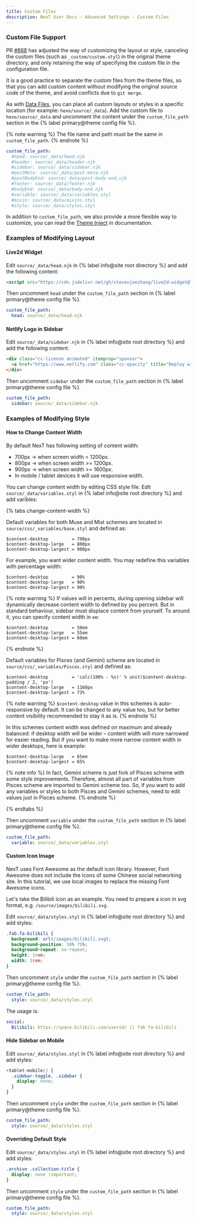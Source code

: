 ```yaml
---
title: Custom Files
description: NexT User Docs – Advanced Settings - Custom Files
---
```


### Custom File Support

PR [#868](https://github.com/theme-next/hexo-theme-next/pull/868) has adjusted the way of customizing the layout or style, canceling the custom files (such as `_custom/custom.styl`) in the original theme directory, and only retaining the way of specifying the custom file in the configuration file.

It is a good practice to separate the custom files from the theme files, so that you can add custom content without modifying the original source code of the theme, and avoid conflicts due to `git merge`.

As with [Data Files](https://hexo.io/docs/data-files), you can place all custom layouts or styles in a specific location (for example: `hexo/source/_data`). Add the custom file to `hexo/source/_data` and uncomment the content under the `custom_file_path` section in the {% label primary@theme config file %}.

{% note warning %}
The file name and path must be the same in `custom_file_path`.
{% endnote %}

```yml next/_config.yml
custom_file_path:
  #head: source/_data/head.njk
  #header: source/_data/header.njk
  #sidebar: source/_data/sidebar.njk
  #postMeta: source/_data/post-meta.njk
  #postBodyEnd: source/_data/post-body-end.njk
  #footer: source/_data/footer.njk
  #bodyEnd: source/_data/body-end.njk
  #variable: source/_data/variables.styl
  #mixin: source/_data/mixins.styl
  #style: source/_data/styles.styl
```

In addition to `custom_file_path`, we also provide a more flexible way to customize, you can read the [Theme Inject](/docs/advanced-settings/injects.html) in documentation.

### Examples of Modifying Layout

#### Live2d Widget

Edit `source/_data/head.njk` in {% label info@site root directory %} and add the following content:

```html hexo/source/_data/head.njk
<script src="https://cdn.jsdelivr.net/gh/stevenjoezhang/live2d-widget@latest/autoload.js"></script>
```

Then uncomment `head` under the `custom_file_path` section in {% label primary@theme config file %}.

```yml next/_config.yml
custom_file_path:
  head: source/_data/head.njk
```

#### Netlify Logo in Sidebar

Edit `source/_data/sidebar.njk` in {% label info@site root directory %} and add the following content:

```html hexo/source/_data/sidebar.njk
<div class="cc-license animated" itemprop="sponsor">
  <a href="https://www.netlify.com" class="cc-opacity" title="Deploy with Netlify → https://www.netlify.com" target="_blank"><img width="80" src="https://www.netlify.com/img/global/badges/netlify-dark.svg" alt="Netlify"></a>
</div>
```

Then uncomment `sidebar` under the `custom_file_path` section in {% label primary@theme config file %}.

```yml next/_config.yml
custom_file_path:
  sidebar: source/_data/sidebar.njk
```

### Examples of Modifying Style

#### How to Change Content Width

By default NexT has following setting of content width:

* 700px → when screen width < 1200px.
* 800px → when screen width >= 1200px.
* 900px → when screen width >= 1600px.
* In mobile / tablet devices it will use responsive width.

You can change content width by editing CSS style file. Edit `source/_data/variables.styl` in {% label info@site root directory %} and add varibles:

{% tabs change-content-width %}
<!-- tab Muse / Mist schemes -->
Default variables for both Muse and Mist schemes are located in `source/css/_variables/base.styl` and defined as:

```styl next/source/css/_variables/base.styl
$content-desktop         = 700px
$content-desktop-large   = 800px
$content-desktop-largest = 900px
```

For example, you want wider content width. You may redefine this variables with percentage width:

```styl hexo/source/_data/variables.styl
$content-desktop         = 90%
$content-desktop-large   = 90%
$content-desktop-largest = 90%
```

{% note warning %}
If values will in percents, during opening sidebar will dynamically decrease content width to defined by you percent.
But in standard behaviour, sidebar must displace content from yourself.
To around it, you can specify content width in `em`:

```styl hexo/source/_data/variables.styl
$content-desktop         = 50em
$content-desktop-large   = 55em
$content-desktop-largest = 60em
```
{% endnote %}
<!-- endtab -->

<!-- tab Pisces / Gemini schemes -->
Default variables for Pisces (and Gemini) scheme are located in `source/css/_variables/Pisces.styl` and defined as:

```styl next/source/css/_variables/Pisces.styl
$content-desktop         = 'calc(100% - %s)' % unit($content-desktop-padding / 2, 'px')
$content-desktop-large   = 1160px
$content-desktop-largest = 73%
```

{% note warning %}
`$content-desktop` value in this schemes is auto-responsive by default. It can be changed to any value too, but for better content visibility recommended to stay it as is.
{% endnote %}

In this schemes content width was defined on maximum and already balanced: if desktop width will be wider – content width will more narrowed for easier reading. But if you want to make more narrow content width in wider desktops, here is example:

```styl hexo/source/_data/variables.styl
$content-desktop-large   = 65em
$content-desktop-largest = 65%
```

{% note info %}
In fact, Gemini scheme is just fork of Pisces scheme with some style improvements.
Therefore, almost all part of variables from Pisces scheme are imported to Gemini scheme too.
So, if you want to add any variables or styles to both Pisces and Gemini schemes, need to edit values just in Pisces scheme.
{% endnote %}
<!-- endtab -->
{% endtabs %}

Then uncomment `variable` under the `custom_file_path` section in {% label primary@theme config file %}.

```yml next/_config.yml
custom_file_path:
  variable: source/_data/variables.styl
```

#### Custom Icon Image

NexT uses Font Awesome as the default icon library. However, Font Awesome does not include the icons of some Chinese social networking site. In this tutorial, we use local images to replace the missing Font Awesome icons.

Let's take the Bilibili icon as an example. You need to prepare a icon in svg format, e.g. `/source/images/bilibili.svg`.

Edit `source/_data/styles.styl` in {% label info@site root directory %} and add styles:

```css hexo/source/_data/styles.styl
.fab.fa-bilibili {
  background: url(/images/bilibili.svg);
  background-position: 50% 75%;
  background-repeat: no-repeat;
  height: 1rem;
  width: 1rem;
}
```

Then uncomment `style` under the `custom_file_path` section in {% label primary@theme config file %}.

```yml next/_config.yml
custom_file_path:
  style: source/_data/styles.styl
```

The usage is:

```yml next/_config.yml
social:
  Bilibili: https://space.bilibili.com/userid/ || fab fa-bilibili
```

#### Hide Sidebar on Mobile

Edit `source/_data/styles.styl` in {% label info@site root directory %} and add styles:

```css hexo/source/_data/styles.styl
+tablet-mobile() {
  .sidebar-toggle, .sidebar {
    display: none;
  }
}
```

Then uncomment `style` under the `custom_file_path` section in {% label primary@theme config file %}.

```yml next/_config.yml
custom_file_path:
  style: source/_data/styles.styl
```

#### Overriding Default Style

Edit `source/_data/styles.styl` in {% label info@site root directory %} and add styles:

```css hexo/source/_data/styles.styl
.archive .collection-title {
  display: none !important;
}
```

Then uncomment `style` under the `custom_file_path` section in {% label primary@theme config file %}.

```yml next/_config.yml
custom_file_path:
  style: source/_data/styles.styl
```
